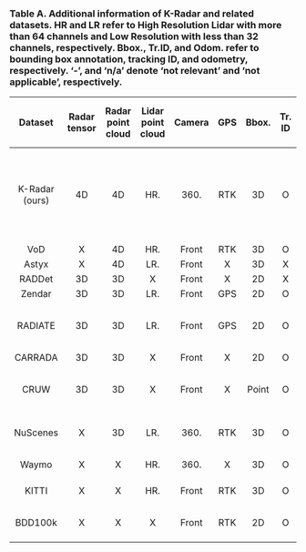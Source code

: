 ### Table A. Additional information of K-Radar and related datasets. HR and LR refer to High Resolution Lidar with more than 64 channels and Low Resolution with less than 32 channels, respectively. Bbox., Tr.ID, and Odom. refer to bounding box annotation, tracking ID, and odometry, respectively. ‘-’, and ‘n/a’ denote ‘not relevant’ and ‘not applicable’, respectively.

| Dataset | Radar tensor | Radar point cloud | Lidar point cloud | Camera | GPS | Bbox. | Tr. ID | Odom. | Weather conditions | Time | Num. labelled data | Num. labelled train data | Num. labelled val. data | Num. labelled test data | Num. Radar data | Num. Lidar data | Num. camera data | Num. 3D bboxes | Num. 2D bboxes | Num. points of objects | Road type | Driving period [hour] | Maximum range of Radar [m] |
|:---:|:---:|:---:|:---:|:---:|:---:|:---:|:---:|:---:|:---:|:---:|:---:|:---:|:---:|:---:|:---:|:---:|:---:|:---:|:---:|:---:|:---:|:---:|:---:|
| K-Radar (ours) | 4D | 4D | HR. | 360. | RTK | 3D | O | O | overcast, fog, rain, sleet, snow | d/n | 35K | 17.5K | - | 17.5K | 38.9K | 37.7K | 112K | 93K | - | - | urban, highway, alleyway, suburban, university, mountain, parkinglots, shoulder | 1 | 118 |
| VoD | X | 4D | HR. | Front | RTK | 3D | O | O | X | day | 8.7K | 5.1K | 1.3K | 2.3K | n/a | n/a | n/a | 123K | - | - | urban | 0.2 | 64 |
| Astyx | X | 4D | LR. | Front | X | 3D | X | X | X | day | 0.5K | 0.4K | - | 0.1K | n/a | n/a | n/a | 3K | - | - | urban | 0.01 | 100 |
| RADDet | 3D | 3D | X | Front | X | 2D | X | C | X | day | 10K | 8K | - | 2K | n/a | n/a | n/a | - | 2.8K | - | n/a | n/a | 50 |
| Zendar | 3D | 3D | LR. | Front | GPS | 2D | O | O | X | day | 4.8K | n/a | - | n/a | n/a | n/a | n/a | - | 11.3K | - | urban | n/a | 90 |
| RADIATE | 3D | 3D | LR. | Front | GPS | 2D | O | O | overcast, fog, rain, snow | d/n | 44K | 33K | - | 11K | n/a | n/a | n/a | - | 200K | - | urban, highway, parkinglots, suburban | 3 | 100 |
| CARRADA | 3D | 3D | X | Front | X | 2D | O | X | X | day | n/a | n/a | n/a | n/a | n/a | n/a | n/a | - | 7K | - | parkinglots | 0.35 | 50 |
| CRUW | 3D | 3D | X | Front | X | Point | O | X | X | day | n/a | n/a | n/a | n/a | 396K | - | n/a | - | - | 260K | urban, highway, parkinglots, suburban | 3.5 | n/a |
| NuScenes | X | 3D | LR. | 360. | RTK | 3D | O | O | overcast, rain | d/n | 40K | 28K | 6K | 6K | n/a | n/a | n/a | 1.4M | - | - | urban, highway suburban | 5.5 | n/a |
| Waymo | X | X | HR. | 360. | X | 3D | O | X | overcast | d/n | 230K | 160K | 40K | 30K | - | n/a | n/a | 12M | - | - | urban, suburban | 6.4 | - |
| KITTI | X | X | HR. | Front | RTK | 3D | O | O | X | day | 15K | 7.5K | - | 7.5K | - | n/a | n/a | 80K | - | - | suburban, highway | 1.5 | - |
| BDD100k | X | X | X | Front | RTK | 2D | O | O | overcast, fog, rain, snow | d/n | n/a | n/a | n/a | n/a | - | - | 120M | - | 3.3M | - | urban, highway, parkinglots | 1.1K | - |
